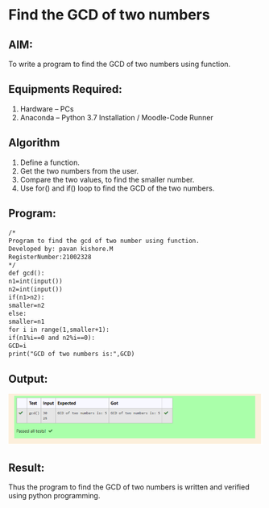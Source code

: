 # Find the GCD of two numbers

## AIM:
To write a program to find the GCD of two numbers using function.

## Equipments Required:
1. Hardware – PCs
2. Anaconda – Python 3.7 Installation / Moodle-Code Runner

## Algorithm
1. Define a function.
2. Get the two numbers from the user.
3. Compare the two values, to find the smaller number.
4. Use for() and if() loop to find the GCD of the two numbers.

## Program:
```
/*
Program to find the gcd of two number using function.
Developed by: pavan kishore.M
RegisterNumber:21002328  
*/
def gcd():
n1=int(input())
n2=int(input())
if(n1>n2):
smaller=n2
else:
smaller=n1
for i in range(1,smaller+1):
if(n1%i==0 and n2%i==0):
GCD=i
print("GCD of two numbers is:",GCD)
```

## Output:
![output](gcp.png)


## Result:
Thus the program to find the GCD of two numbers is written and verified using python programming.
